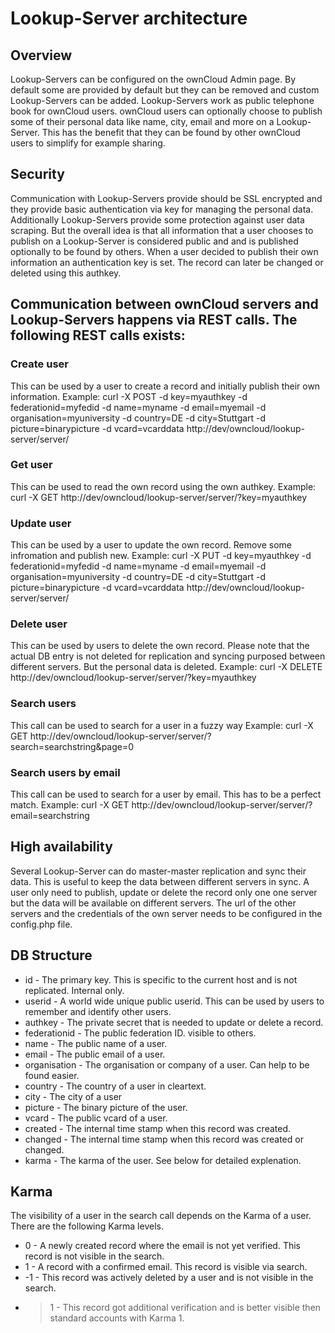 # Lookup-Server architecture

## Overview
Lookup-Servers can be configured on the ownCloud Admin page. By default some are provided by default but they can be removed and custom Lookup-Servers can be added. Lookup-Servers work as public telephone book for ownCloud users. ownCloud users can optionally choose to publish some of their personal data like name, city, email and more on a Lookup-Server. This has the benefit that they can be found by other ownCloud users to simplify for example sharing.

## Security
Communication with Lookup-Servers provide should be SSL encrypted and they provide basic authentication via key for managing the personal data. Additionally Lookup-Servers provide some protection against user data scraping. But the overall idea is that all information that a user chooses to publish on a Lookup-Server is considered public and and is published optionally to be found by others. When a user decided to publish their own information an authentication key is set. The record can later be changed or deleted using this authkey.


## Communication between ownCloud servers and Lookup-Servers happens via REST calls. The following REST calls exists:

### Create user
This can be used by a user to create a record and initially publish their own information.
Example:
curl -X POST -d key=myauthkey -d federationid=myfedid -d name=myname -d email=myemail -d organisation=myuniversity -d country=DE -d city=Stuttgart -d picture=binarypicture -d vcard=vcarddata http://dev/owncloud/lookup-server/server/

### Get user
This can be used to read the own record using the own authkey.
Example:
curl -X GET http://dev/owncloud/lookup-server/server/?key=myauthkey

### Update user
This can be used by a user to update the own record. Remove some infromation and publish new.
Example:
curl -X PUT -d key=myauthkey -d federationid=myfedid -d name=myname -d email=myemail -d organisation=myuniversity -d country=DE -d city=Stuttgart -d picture=binarypicture -d vcard=vcarddata http://dev/owncloud/lookup-server/server/

### Delete user
This can be used by users to delete the own record. Please note that the actual DB entry is not deleted for replication and syncing purposed between different servers. But the personal data is deleted.
Example:
curl -X DELETE http://dev/owncloud/lookup-server/server/?key=myauthkey

### Search users
This call can be used to search for a user in a fuzzy way
Example:
curl -X GET http://dev/owncloud/lookup-server/server/?search=searchstring\&page=0

### Search users by email
This call can be used to search for a user by email. This has to be a perfect match.
Example:
curl -X GET http://dev/owncloud/lookup-server/server/?email=searchstring


## High availability
Several Lookup-Server can do master-master replication and sync their data. This is useful to keep the data between different servers in sync.
A user only need to publish, update or delete the record only one one server but the data will be available on different servers.
The url of the other servers and the credentials of the own server needs to be configured in the config.php file.


## DB Structure
* id - The primary key. This is specific to the current host and is not replicated. Internal only.
* userid - A world wide unique public userid. This can be used by users to remember and identify other users.
* authkey - The private secret that is needed to update or delete a record.
* federationid - The public federation ID. visible to others.
* name - The public name of a user.
* email - The public email of a user.
* organisation - The organisation or company of a user. Can help to be found easier.
* country - The country of a user in cleartext.
* city - The city of a user
* picture - The binary picture of the user.
* vcard - The public vcard of a user.
* created - The internal time stamp when this record was created.
* changed - The internal time stamp when this record was created or changed.
* karma - The karma of the user. See below for detailed explenation.


## Karma
The visibility of a user in the search call depends on the Karma of a user. There are the following Karma levels.
* 0 - A newly created record where the email is not yet verified. This record is not visible in the search.
* 1 - A record with a confirmed email. This record is visible via search.
* -1 - This record was actively deleted by a user and is not visible in the search.
* >1 - This record got additional verification and is better visible then standard accounts with Karma 1.
